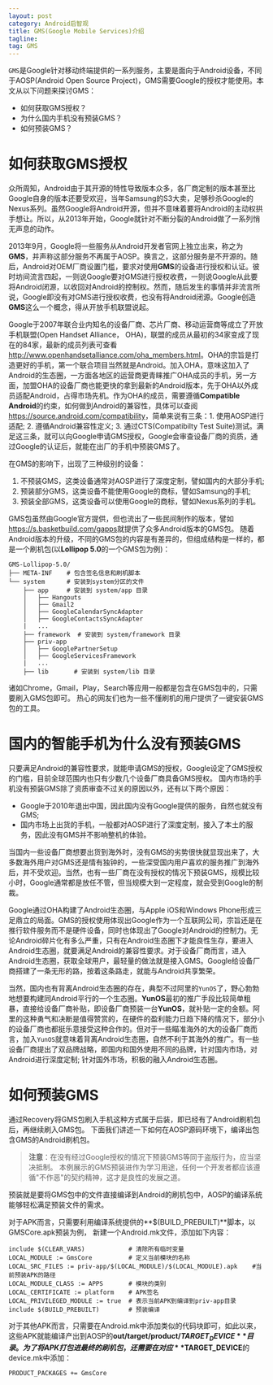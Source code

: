 ```yaml
---
layout: post
category: Android启智观
title: GMS(Google Mobile Services)介绍
tagline:
tag: GMS
---
```



`GMS`是Google针对移动终端提供的一系列服务，主要是面向于Android设备，不同于AOSP(Android Open Source Project)，GMS需要Google的授权才能使用。本文从以下问题来探讨GMS：

- 如何获取GMS授权？
- 为什么国内手机没有预装GMS？
- 如何预装GMS？

# 如何获取GMS授权

众所周知，Android由于其开源的特性导致版本众多，各厂商定制的版本甚至比Google自身的版本还要受欢迎，当年Samsung的S3大卖，足够秒杀Google的Nexus系列。虽然Google将Android开源，但并不意味着要将Android的主动权拱手想让。所以，从2013年开始，Google就针对不断分裂的Android做了一系列悄无声息的动作。

2013年9月，Google将一些服务从Android开发者官网上独立出来，称之为**GMS**，并声称这部分服务不再属于AOSP。换言之，这部分服务是不开源的。随后，Android对OEM厂商设置门槛，要求对使用**GMS**的设备进行授权和认证。彼时坊间流言四起，一则说Google要对GMS进行授权收费，一则说Google从此要将Android闭源，以收回对Android的控制权。然而，随后发生的事情并非流言所说，Google即没有对GMS进行授权收费，也没有将Android闭源。Google创造**GMS**这么一个概念，得从开放手机联盟说起。

Google于2007年联合业内知名的设备厂商、芯片厂商、移动运营商等成立了开放手机联盟(Open Handset Alliance， OHA)，联盟的成员从最初的34家变成了现在的84家，最新的成员列表可查看<http://www.openhandsetalliance.com/oha_members.html>。OHA的宗旨是打造更好的手机，第一个联合项目当然就是Android。加入OHA，意味这加入了Android的生态圈，一方面各地区的运营商更青睐推广OHA成员的手机，另一方面，加盟OHA的设备厂商也能更快的拿到最新的Android版本，先于OHA以外成员适配Android，占得市场先机。作为OHA的成员，需要遵循**Compatible Android**的约束，如何做到Android的兼容性，具体可以查阅<https://source.android.com/compatibility>，简单来说有三条：1. 使用AOSP进行适配; 2. 遵循Android兼容性定义; 3. 通过CTS(Compatibilty Test Suite)测试。满足这三条，就可以向Google申请GMS授权，Google会审查设备厂商的资质，通过Google的认证后，就能在出厂的手机中预装GMS了。

在GMS的影响下，出现了三种级别的设备：

1. 不预装GMS，这类设备通常对AOSP进行了深度定制，譬如国内的大部分手机;
2. 预装部分GMS，这类设备不能使用Google的商标，譬如Samsung的手机;
3. 预装全部GMS，这类设备可以使用Google的商标，譬如Nexus系列的手机。

GMS包虽然由Google官方提供，但也流出了一些民间制作的版本，譬如<https://s.basketbuild.com/gapps>就提供了众多Android版本的GMS包。
随着Android版本的升级，不同的GMS包的内容是有差异的，但组成结构是一样的，都是一个刷机包(以**Lollipop 5.0**的一个GMS包为例)：

    GMS-Lollipop-5.0/
    ├── META-INF	# 包含签名信息和刷机脚本
    └── system      # 安装到system分区的文件
        ├── app     # 安装到 system/app 目录
        │   ├── Hangouts
        │   ├── Gmail2
        │   ├── GoogleCalendarSyncAdapter
        │   ├── GoogleContactsSyncAdapter
        |   ...
        ├── framework  # 安装到 system/framework 目录
        ├── priv-app
        │   ├── GooglePartnerSetup
        │   ├── GoogleServicesFramework
        |   ...
        ├── lib       # 安装到 system/lib 目录

诸如Chrome，Gmail，Play，Search等应用一般都是包含在GMS包中的，只需要刷入GMS包即可。
热心的网友们也为一些不懂刷机的用户提供了一键安装GMS包的工具。

# 国内的智能手机为什么没有预装GMS

只要满足Android的兼容性要求，就能申请GMS的授权，Google设定了GMS授权的门槛，目前全球范围内也只有少数几个设备厂商具备GMS授权。
国内市场的手机没有预装GMS除了资质审查不过关的原因以外，还有以下两个原因：

- Google于2010年退出中国，因此国内没有Google提供的服务，自然也就没有GMS;
- 国内市场上出货的手机，一般都对AOSP进行了深度定制，接入了本土的服务，因此没有GMS并不影响整机的体验。

当国内一些设备厂商想要出货到海外时，没有GMS的劣势很快就显现出来了，大多数海外用户对GMS还是情有独钟的，一些深受国内用户喜欢的服务推广到海外后，并不受欢迎。当然，也有一些厂商在没有授权的情况下预装GMS，规模比较小时，Google通常都是放任不管，但当规模大到一定程度，就会受到Google的制裁。

Google通过OHA构建了Android生态圈，与Apple iOS和Windows Phone形成三足鼎立的局面。GMS的授权使用体现出Google作为一个互联网公司，宗旨还是在推行软件服务而不是硬件设备，同时也体现出了Google对Android的控制力。无论Android碎片化有多么严重，只有在Android生态圈下才能良性生存，要进入Android生态圈，就要满足Android的兼容性要求。对于设备厂商而言，进入Android生态圈，获取全球用户，最轻量的做法就是接入GMS。Google给设备厂商搭建了一条无形的路，按着这条路走，就能与Android共享繁荣。

当然，国内也有背离Android生态圈的存在，典型不过阿里的`YunOS`了，野心勃勃地想要构建同Android平行的一个生态圈。**YunOS**最初的推广手段比较简单粗暴，直接给设备厂商补贴，即设备厂商预装一台**YunOS**，就补贴一定的金额。阿里的这种勇气和决断是值得赞赏的，在硬件的盈利能力日趋下降的情况下，部分小的设备厂商也都挺乐意接受这种合作的。但对于一些瞄准海外的大的设备厂商而言，加入`YunOS`就意味着背离Android生态圈，自然不利于其海外的推广。有一些设备厂商提出了双品牌战略，即国内和国外使用不同的品牌，针对国内市场，对Android进行深度定制; 针对国外市场，积极的融入Android生态圈。

# 如何预装GMS

通过Recovery将GMS包刷入手机这种方式属于后装，即已经有了Android刷机包后，再继续刷入GMS包。
下面我们讲述一下如何在AOSP源码环境下，编译出包含GMS的Android刷机包。

> **注意**：在没有经过Google授权的情况下预装GMS等同于盗版行为，应当坚决抵制。
> 本例展示的GMS预装进作为学习用途，任何一个开发者都应该遵循"不作恶"的契约精神，这才是良性的发展之道。

预装就是要将GMS包中的文件直接编译到Android的刷机包中，AOSP的编译系统能够轻松满足预装文件的需求。

对于APK而言，只需要利用编译系统提供的**$(BUILD_PREBUILT)**脚本，以GMSCore.apk预装为例，
新建一个Android.mk文件，添加如下内容：

    include $(CLEAR_VARS)            # 清除所有临时变量
    LOCAL_MODULE := GmsCore	         # 定义当前模块的名称
    LOCAL_SRC_FILES := priv-app/$(LOCAL_MODULE)/$(LOCAL_MODULE).apk    #当前预装APK的路径
    LOCAL_MODULE_CLASS := APPS       # 模块的类别
    LOCAL_CERTIFICATE := platform    # APK签名
    LOCAL_PRIVILEGED_MODULE := true  # 表示当前APK到编译到priv-app目录
    include $(BUILD_PREBUILT)        # 预装编译

对于其他APK而言，只需要在Android.mk中添加类似的代码块即可，如此以来，这些APK就能编译产出到AOSP的**out/target/product/$TARGET_DEVICE**目录。为了将APK打包进最终的刷机包，还需要在对应**$TARGET_DEVICE**的device.mk中添加：

	PRODUCT_PACKAGES += GmsCore
